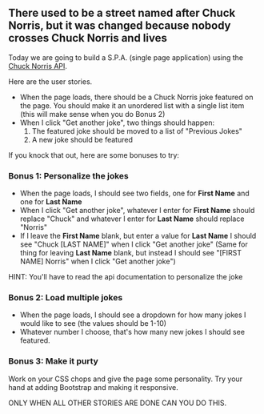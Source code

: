 ## There used to be a street named after Chuck Norris, but it was changed because nobody crosses Chuck Norris and lives

Today we are going to build a S.P.A. (single page application) using the [Chuck Norris API](http://www.icndb.com/api/).

Here are the user stories.

- When the page loads, there should be a Chuck Norris joke featured on the page. You should make it an unordered list with a single list item (this will make sense when you do Bonus 2)
- When I click "Get another joke", two things should happen:
  1. The featured joke should be moved to a list of "Previous Jokes"
  2. A new joke should be featured

If you knock that out, here are some bonuses to try:

### Bonus 1: Personalize the jokes

- When the page loads, I should see two fields, one for **First Name** and one for **Last Name**
- When I click "Get another joke", whatever I enter for **First Name** should replace "Chuck" and whatever I enter for **Last Name** should replace "Norris"
- If I leave the **First Name** blank, but enter a value for **Last Name** I should see "Chuck [LAST NAME]" when I click "Get another joke" (Same for thing for leaving **Last Name** blank, but instead I should see "[FIRST NAME] Norris" when I click "Get another joke")

HINT: You'll have to read the api documentation to personalize the joke

### Bonus 2: Load multiple jokes

- When the page loads, I should see a dropdown for how many jokes I would like to see (the values should be 1-10)
- Whatever number I choose, that's how many new jokes I should see featured.

### Bonus 3: Make it purty

Work on your CSS chops and give the page some personality. Try your hand at adding Bootstrap and making it responsive.

ONLY WHEN ALL OTHER STORIES ARE DONE CAN YOU DO THIS.
